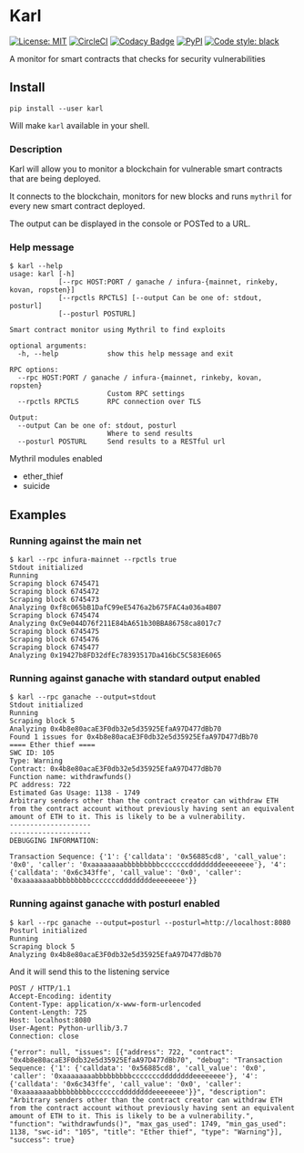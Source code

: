 # Karl

[![License: MIT](https://img.shields.io/badge/License-MIT-blue.svg)](https://opensource.org/licenses/MIT)
[![CircleCI](https://circleci.com/gh/ConsenSys/karl/tree/master.svg?style=shield)](https://circleci.com/gh/ConsenSys/karl) 
[![Codacy Badge](https://api.codacy.com/project/badge/Grade/056430d247d84f1ea5995f5b87766b2f)](https://app.codacy.com/app/lucadanielcostin/karl)
[![PyPI](https://img.shields.io/pypi/v/karl.svg)](https://pypi.org/project/karl/)
[![Code style: black](https://img.shields.io/badge/code%20style-black-000000.svg)](https://github.com/ambv/black)

A monitor for smart contracts that checks for security vulnerabilities

## Install

```shell
pip install --user karl
```

Will make `karl` available in your shell.

### Description
Karl will allow you to monitor a blockchain for vulnerable smart contracts that are being deployed.

It connects to the blockchain, monitors for new blocks and runs `mythril` for every new smart contract deployed.

The output can be displayed in the console or POSTed to a URL.

### Help message

```shell
$ karl --help
usage: karl [-h]
            [--rpc HOST:PORT / ganache / infura-{mainnet, rinkeby, kovan, ropsten}]
            [--rpctls RPCTLS] [--output Can be one of: stdout, posturl]
            [--posturl POSTURL]

Smart contract monitor using Mythril to find exploits

optional arguments:
  -h, --help            show this help message and exit

RPC options:
  --rpc HOST:PORT / ganache / infura-{mainnet, rinkeby, kovan, ropsten}
                        Custom RPC settings
  --rpctls RPCTLS       RPC connection over TLS

Output:
  --output Can be one of: stdout, posturl
                        Where to send results
  --posturl POSTURL     Send results to a RESTful url
```

Mythril modules enabled

- ether_thief
- suicide

## Examples

### Running against the main net

```shell
$ karl --rpc infura-mainnet --rpctls true      
Stdout initialized
Running
Scraping block 6745471
Scraping block 6745472
Scraping block 6745473
Analyzing 0xf8c065bB1DafC99eE5476a2b675FAC4a036a4B07
Scraping block 6745474
Analyzing 0xC9e044D76f211E84bA651b30BBA86758ca8017c7
Scraping block 6745475
Scraping block 6745476
Scraping block 6745477
Analyzing 0x19427b8FD32dfEc78393517Da416bC5C583E6065
```

### Running against ganache with standard output enabled
```shell
$ karl --rpc ganache --output=stdout
Stdout initialized
Running
Scraping block 5
Analyzing 0x4b8e80acaE3F0db32e5d35925EfaA97D477dBb70
Found 1 issues for 0x4b8e80acaE3F0db32e5d35925EfaA97D477dBb70
==== Ether thief ====
SWC ID: 105
Type: Warning
Contract: 0x4b8e80acaE3F0db32e5d35925EfaA97D477dBb70
Function name: withdrawfunds()
PC address: 722
Estimated Gas Usage: 1138 - 1749
Arbitrary senders other than the contract creator can withdraw ETH from the contract account without previously having sent an equivalent amount of ETH to it. This is likely to be a vulnerability.
--------------------
--------------------
DEBUGGING INFORMATION:

Transaction Sequence: {'1': {'calldata': '0x56885cd8', 'call_value': '0x0', 'caller': '0xaaaaaaaabbbbbbbbbcccccccddddddddeeeeeeee'}, '4': {'calldata': '0x6c343ffe', 'call_value': '0x0', 'caller': '0xaaaaaaaabbbbbbbbbcccccccddddddddeeeeeeee'}}
```

### Running against ganache with posturl enabled

```shell
$ karl --rpc ganache --output=posturl --posturl=http://localhost:8080
Posturl initialized
Running
Scraping block 5
Analyzing 0x4b8e80acaE3F0db32e5d35925EfaA97D477dBb70
```

And it will send this to the listening service

```
POST / HTTP/1.1
Accept-Encoding: identity
Content-Type: application/x-www-form-urlencoded
Content-Length: 725
Host: localhost:8080
User-Agent: Python-urllib/3.7
Connection: close

{"error": null, "issues": [{"address": 722, "contract": "0x4b8e80acaE3F0db32e5d35925EfaA97D477dBb70", "debug": "Transaction Sequence: {'1': {'calldata': '0x56885cd8', 'call_value': '0x0', 'caller': '0xaaaaaaaabbbbbbbbbcccccccddddddddeeeeeeee'}, '4': {'calldata': '0x6c343ffe', 'call_value': '0x0', 'caller': '0xaaaaaaaabbbbbbbbbcccccccddddddddeeeeeeee'}}", "description": "Arbitrary senders other than the contract creator can withdraw ETH from the contract account without previously having sent an equivalent amount of ETH to it. This is likely to be a vulnerability.", "function": "withdrawfunds()", "max_gas_used": 1749, "min_gas_used": 1138, "swc-id": "105", "title": "Ether thief", "type": "Warning"}], "success": true}
```
